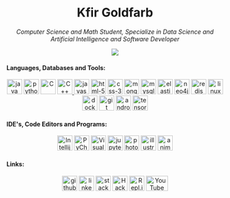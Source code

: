 <h1 align="center">Kfir Goldfarb</h1>

<p align="center"><i>
Computer Science and Math Student, Specialize in Data Science and Artificial Intelligence and Software Developer
</i></p>

<p align="center">
<img align="center" src="https://github-readme-stats.vercel.app/api?username=kggold4&show_icons=true&theme=react&layout=compact&line_height=20" />
</p>


<h4 align="left">Languages, Databases and Tools:</h4>
<p align="center">
<a href="https://www.java.com" target="Java"> <img src="https://github.com/get-icon/geticon/blob/master/icons/java.svg" alt="java" width="35" height="35"/></a>
<a href="https://www.python.org" target="Python"> <img src="https://github.com/tomchen/stack-icons/blob/master/logos/python.svg" alt="python" width="35" height="35"/></a>
<a href="https://en.wikipedia.org/wiki/C_(programming_language)" title="C"> <img src="https://github.com/tomchen/stack-icons/blob/master/logos/c.svg" alt="C" width="35" height="35"/></a>
<a href="https://www.cplusplus.com/" title="C++"> <img src="https://github.com/tomchen/stack-icons/blob/master/logos/c-plusplus.svg" alt="C++" width="35" height="35"/>  </a>
<a href="https://developer.mozilla.org/he/docs/Web/JavaScript"> <img src="https://github.com/tomchen/stack-icons/blob/master/logos/javascript.svg" alt="javascript" width="35" height="35"/></a>
<a href="https://developer.mozilla.org/he/docs/Web/HTML"> <img src="https://github.com/tomchen/stack-icons/blob/master/logos/html-5.svg" alt="html-5" width="35" height="35"/></a>
<a href="https://developer.mozilla.org/en-US/docs/Web/CSS"> <img src="https://github.com/tomchen/stack-icons/blob/master/logos/css-3.svg" alt="css-3" width="35" height="35"/></a>
<a href="https://www.mongodb.com/"> <img src="https://img.icons8.com/color/50/000000/mongodb.png" alt="mongodb" width="35" height="35"/></a>
<a href="https://www.mysql.com/"> <img src="https://github.com/tomchen/stack-icons/blob/master/logos/mysql.svg" alt="mysql" width="35" height="35"/></a>
<a href="https://www.elastic.co/"> <img src="https://cdn.iconscout.com/icon/free/png-256/elasticsearch-226094.png" alt="elasticsearch" width="35" height="35"/></a>
<a href="https://neo4j.com/"> <img src="https://iconape.com/wp-content/files/qy/83705/svg/neo4j.svg" alt="neo4j" width="35" height="35"/></a>
<a href="https://redis.io/"> <img src="https://cdn.iconscout.com/icon/free/png-256/redis-83994.png" alt="redis" width="35" height="35"/></a>
<a href="https://www.linux.org/"> <img src="https://raw.githubusercontent.com/tomchen/stack-icons/634d5c036a2a7ca0115c94ab2ce86c7e79e01e13/logos/linux-tux.svg" alt="linux" width="35" height="35"/></a>
<a href="https://www.docker.com/"> <img src="https://github.com/tomchen/stack-icons/blob/master/logos/docker-icon.svg" alt="docker" width="35" height="35"/></a>
<a href="https://git-scm.com/" target="git"> <img src="https://www.vectorlogo.zone/logos/git-scm/git-scm-icon.svg" alt="git" width="35" height="35"/></a>
<a href="https://developer.android.com/" target="git"> <img src="https://www.gstatic.com/devrel-devsite/prod/v84e6f6a61298bbae5bb110c196e834c7f21fe3fb34e722925433ddb936d280c9/android/images/touchicon-180.png" alt="android studio" width="35" height="35"/></a>
<a href="https://www.tensorflow.org/" target="tensorflow"> <img src="https://upload.wikimedia.org/wikipedia/commons/2/2d/Tensorflow_logo.svg" alt="tensorflow" width="35" height="35"/></a>

</p>

<h4 align="left">IDE's, Code Editors and Programs:</h4>
<p align="center">
<a href="https://www.jetbrains.com/idea/" title="Intellij IDEA"> <img src="https://github.com/tomchen/stack-icons/blob/master/logos/intellij-idea.svg" alt="Intellij IDEA" width="35" height="35"/></a>  
<a href="https://www.jetbrains.com/pycharm/" target="PyCharm"> <img src="https://github.com/tomchen/stack-icons/blob/master/logos/pycharm.svg" alt="PyCharm" width="35" height="35"/></a>
<a href="https://code.visualstudio.com/" title="Visual Studio Code"> <img src="https://github.com/tomchen/stack-icons/blob/master/logos/visual-studio-code.svg" alt="Visual Studio Code" width="35" height="35"/></a>  
<a href="https://jupyter.org/" target="jupyter"> <img src="https://github.com/tomchen/stack-icons/blob/master/logos/jupyter.svg" alt="jupyter" width="35" height="35"/></a>
<a href="http://adobe.com/il_he/products/photoshop.html"> <img src="https://www.adobe.com/content/dam/shared/images/product-icons/svg/photoshop.svg" alt="photoshop" width="35" height="35"/></a>
<a href="http://adobe.com/il_he/products/illustrator.html" target="illustrator"> <img src="https://www.adobe.com/content/dam/shared/images/product-icons/svg/illustrator.svg" alt="illustrator" width="35" height="35"/></a>
<a href="https://www.adobe.com/il_he/products/animate.html" target="animate"> <img src="https://www.adobe.com/content/dam/shared/images/product-icons/svg/animate.svg" alt="animate" width="35" height="35"/></a>
</p>

<h4 align="left">Links:</h4>
<p align="center">
<a href="https://github.com/kggold4"> <img src="https://www.pngkey.com/png/full/178-1787243_github-icon-png-github-icon-white-png.png" alt="github" width="35" height="35"/></a>
<a href="https://www.linkedin.com/in/kfir-goldfarb/"> <img src="https://github.com/get-icon/geticon/blob/master/icons/linkedin-icon.svg" alt="linkedin" width="35" height="35"/></a>
<a href="https://stackoverflow.com/users/14749277/kfir-goldfarb"> <img src="https://apifriends.com/wp-content/uploads/2018/04/stackoverflow.png" alt="stackoverflow" width="35" height="35"/></a>
<a href="https://www.hackerrank.com/kggold4"> <img src="https://upload.wikimedia.org/wikipedia/commons/thumb/6/6a/Hackerrank_meaningful_logo.svg/1024px-Hackerrank_meaningful_logo.svg.png" alt="Hackerrank" width="35" height="35"/></a>
<a href="https://replit.com/@kggold4"> <img src="https://upload.wikimedia.org/wikipedia/commons/thumb/b/b2/Repl.it_logo.svg/768px-Repl.it_logo.svg.png" alt="Repl.it" width="35" height="35"/></a>
<a href="https://www.youtube.com/channel/UCypEWlruyG_I5A48GqB5c6g"> <img src="https://upload.wikimedia.org/wikipedia/commons/thumb/0/09/YouTube_full-color_icon_%282017%29.svg/2560px-YouTube_full-color_icon_%282017%29.svg.png" alt="YouTube" width="50.4" height="35"/></a>

</p>
